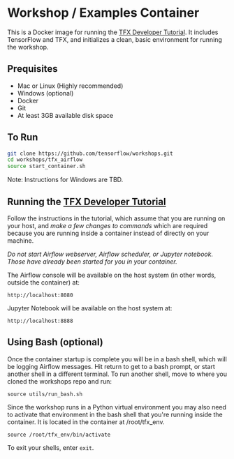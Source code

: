 # Workshop / Examples Container

This is a Docker image for running the
[TFX Developer Tutorial](https://www.tensorflow.org/tfx/tutorials/tfx/workshop).
It includes TensorFlow and TFX, and initializes a clean, basic environment for
running the workshop.

## Prequisites

* Mac or Linux (Highly recommended)
* Windows (optional)
* Docker
* Git
* At least 3GB available disk space

## To Run

```bash
git clone https://github.com/tensorflow/workshops.git
cd workshops/tfx_airflow
source start_container.sh
```

Note: Instructions for Windows are TBD.

## Running the [TFX Developer Tutorial](https://www.tensorflow.org/tfx/tutorials/tfx/workshop)

Follow the instructions in the tutorial, which assume that you are running on
your host, and *make a few changes to commands* which are required because you
are running inside a container instead of directly on your machine.

*Do not start Airflow webserver, Airflow scheduler, or Jupyter notebook. Those
have already been started for you in your container.*

The Airflow console will be available on the host system (in other words,
outside the container) at:

`http://localhost:8080`

Jupyter Notebook will be available on the host system at:

`http://localhost:8888`

## Using Bash (optional)

Once the container startup is complete you will be in a bash shell, which will
be logging Airflow messages.  Hit return to get to a bash prompt, or start
another shell in a different terminal. To run another shell, move to where you
cloned the workshops repo and run:

`source utils/run_bash.sh`

Since the workshop runs in a Python virtual environment you may also need to
activate that environment in the bash shell that you're running inside the
container.  It is located in the container at /root/tfx_env.

`source /root/tfx_env/bin/activate`

To exit your shells, enter `exit`.
